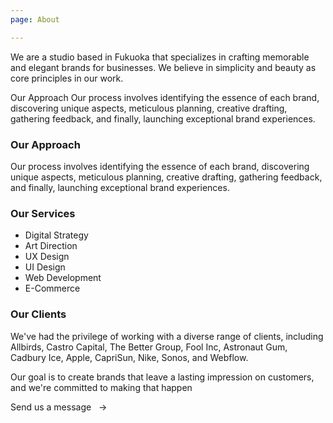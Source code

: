 ```yaml
---
page: About

---
```


We are a studio based in Fukuoka that specializes in crafting memorable and elegant brands for businesses. We believe in simplicity and beauty as core principles in our work.

Our Approach Our process involves identifying the essence of each brand, discovering unique aspects, meticulous planning, creative drafting, gathering feedback, and finally, launching exceptional brand experiences.

### Our Approach

Our process involves identifying the essence of each brand, discovering unique aspects, meticulous planning, creative drafting, gathering feedback, and finally, launching exceptional brand experiences.

### Our Services

* Digital Strategy
* Art Direction
* UX Design
* UI Design
* Web Development
* E-Commerce

### Our Clients

We've had the privilege of working with a diverse range of clients, including Allbirds, Castro Capital, The Better Group, Fool Inc, Astronaut Gum, Cadbury Ice, Apple, CapriSun, Nike, Sonos, and Webflow.

Our goal is to create brands that leave a lasting impression on customers, and we're committed to making that happen

Send us a message   →
